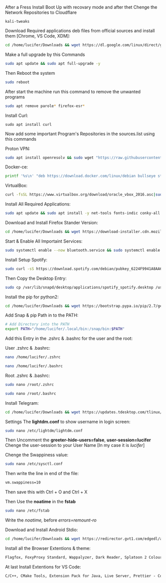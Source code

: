 After a Fress Install Boot Up with recovary mode and after thet Chenge the Network Repositories to Cloudflare  
```base
kali-tweaks
```

Download Required applications deb files from official sources and install them [Chrome, VS Code, XDM]:

```bash
cd /home/lucifer/Downloads && wget https://dl.google.com/linux/direct/google-chrome-stable_current_amd64.deb && wget https://vscode.download.prss.microsoft.com/dbazure/download/stable/019f4d1419fbc8219a181fab7892ebccf7ee29a2/code_1.87.0-1709078641_amd64.deb && wget https://github.com/subhra74/xdm/releases/download/8.0.29/xdman_gtk_8.0.29_amd64.deb && sudo dpkg -i *
```

Make a full upgrade by this Commands

```bash
sudo apt update && sudo apt full-upgrade -y
```

Then Reboot the system

```bash
sudo reboot
```
After start the machine run this command to remove the unwanted programs

```bash
sudo apt remove parole* firefox-esr*
```

Install Curl:

```
sudo apt install curl
```

Now add some important Program's Repositories in the sources.list using this commands

Proton VPN:

```bash
sudo apt install openresolv && sudo wget "https://raw.githubusercontent.com/ProtonVPN/scripts/master/update-resolv-conf.sh" -O "/etc/openvpn/update-resolv-conf" && sudo chmod +x "/etc/openvpn/update-resolv-conf"
```

Docker-ce:

```bash
printf '%s\n' "deb https://download.docker.com/linux/debian bullseye stable" | sudo tee /etc/apt/sources.list.d/docker-ce.list && curl -fsSL https://download.docker.com/linux/debian/gpg | sudo gpg --dearmor -o /etc/apt/trusted.gpg.d/docker-ce-archive-keyring.gpg
```

VirtualBox:

```bash
curl -fsSL https://www.virtualbox.org/download/oracle_vbox_2016.asc|sudo gpg --dearmor -o /etc/apt/trusted.gpg.d/oracle_vbox_2016.gpg && curl -fsSL https://www.virtualbox.org/download/oracle_vbox.asc|sudo gpg --dearmor -o /etc/apt/trusted.gpg.d/oracle_vbox.gpg && echo "deb [arch=amd64] https://download.virtualbox.org/virtualbox/debian bullseye contrib" | sudo tee /etc/apt/sources.list.d/virtualbox.list
```

Install All Required Applications:

```bash
sudo apt update && sudo apt install -y net-tools fonts-indic conky-all jq moc libu2f-udev gcc g++ openjdk-17-jdk python3-pip python2 burpsuite ffmpeg mugshot bleachbit john nmap gufw xxd preload ttf-mscorefonts-installer celluloid libportaudio2 synaptic dkms virtualbox virtualbox-ext-pack docker-ce docker-ce-cli containerd.io metasploit-framework dirbuster nikto hashid libimage-exiftool-perl binwalk steghide wordlists gobuster xsltproc exploitdb hydra wpscan whatweb snapd
```

Download and Install Firefox Stander Version:

```bash
cd /home/lucifer/Downloads && wget https://download-installer.cdn.mozilla.net/pub/firefox/releases/115.0/linux-x86_64/en-US/firefox-115.0.tar.bz2 && tar xjf firefox-*.tar.bz2 && sudo mv firefox /opt && sudo ln -s /opt/firefox/firefox /usr/local/bin/firefox && sudo wget https://raw.githubusercontent.com/mozilla/sumo-kb/main/install-firefox-linux/firefox.desktop -P /usr/local/share/applications
```

<!-- Install haiti:

```bash
sudo gem install haiti-hash
``` -->

Start & Enable All Importaint Services:

```bash
sudo systemctl enable --now bluetooth.service && sudo systemctl enable --now snapd.aa-prompt-listener.service && sudo systemctl enable --now snapd.apparmor.service && sudo systemctl enable --now snapd.recovery-chooser-trigger.service && sudo systemctl enable --now snapd.seeded.service && sudo systemctl enable --now snapd.service && sudo systemctl enable --now snapd.socket && sudo systemctl enable --now snapd.apparmor
```

Install Setup Spotify:

```bash
sudo curl -sS https://download.spotify.com/debian/pubkey_6224F9941A8AA6D1.gpg | sudo gpg --dearmor --yes -o /etc/apt/trusted.gpg.d/spotify.gpg && echo "deb http://repository.spotify.com stable non-free" | sudo tee /etc/apt/sources.list.d/spotify.list && sudo apt-get install spotify-client
```
Then Copy the Desktop Entry:

```bash
sudo cp /var/lib/snapd/desktop/applications/spotify_spotify.desktop /usr/share/applications/
```

Install the pip for python2:

```bash
cd /home/lucifer/Downloads && wget https://bootstrap.pypa.io/pip/2.7/get-pip.py && python2 get-pip.py
```

Add Snap & pip Path in to the PATH:

```bash
# Add Directory into the PATH
export PATH="/home/lucifer/.local/bin:/snap/bin:$PATH"
```

Add this Entry in the .zshrc & .bashrc for the user and the root:

User .zshrc & .bashrc:

```bash
nano /home/lucifer/.zshrc
```
```bash
nano /home/lucifer/.bashrc
```

Root .zshrc & .bashrc:

```bash
sudo nano /root/.zshrc
```
```bash
sudo nano /root/.bashrc
```

Install Telegram:

```bash
cd /home/lucifer/Downloads && wget https://updates.tdesktop.com/tlinux/tsetup.4.8.1.tar.xz && tar -xf tsetup.4.8.1.tar.xz && mkdir /home/lucifer/opt && mv /home/lucifer/Downloads/Telegram /home/lucifer/opt && cd /home/lucifer/opt/Telegram && ./Telegram
```

Settings The <b>lightdm.conf</b> to show username in login screen:

```bash
sudo nano /etc/lightdm/lightdm.conf
```

Then Uncomment the <b>greeter-hide-users=false</b>, <b>user-session=lucifer</b>  
Chenge the user-session to your User Name [In my case it is <i>lucifer</i>]

Chenge the Swappiness value:

```bash
sudo nano /etc/sysctl.conf
```
Then write the line in end of the file:

```bash
vm.swappiness=10
```
Then save this with Ctrl + O and Ctrl + X

Then Use the <b>noatime</b> in the <b>fstab</b>

```bash
sudo nano /etc/fstab
```

Write the <i>noatime,</i> before <i>errors=remount-ro</i>

Download and Install Android Stdio:

```bash
cd /home/lucifer/Downloads && wget https://redirector.gvt1.com/edgedl/android/studio/ide-zips/2022.2.1.20/android-studio-2022.2.1.20-linux.tar.gz && tar -xf android-studio-2022.2.1.20-linux.tar.gz && rm android-studio-2022.2.1.20-linux.tar.gz && mv android-studio/ /home/lucifer/opt && cd /home/lucifer/opt/android-studio/bin && ./studio.sh
```

Install all the Browser Extentions & theme:

```txt
Flagfox, FoxyProxy Standard, Wappalyzer, Dark Reader, Splatoon 2 Colours [Theme]
```

At last Install Extentions for VS Code:

```txt
C/C++, CMake Tools, Extension Pack for Java, Live Server, Prettier - Code formatter, Python
```
